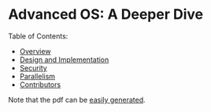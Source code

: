 # Advanced OS: A Deeper Dive

Table of Contents:

- [Overview](./doc/c00_title.md)
- [Design and Implementation](./doc/c01_design.md)
- [Security](./doc/c02_security.md)
- [Parallelism](./doc/c03_parallelism.md)
- [Contributors](./doc/c09_contributors.md)

Note that the pdf can be [easily generated](./README.md).
